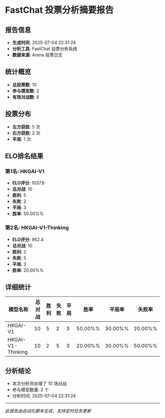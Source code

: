 # FastChat 投票分析摘要报告

## 报告信息
- **生成时间**: 2025-07-04 22:31:24
- **分析工具**: FastChat 投票分析系统
- **数据来源**: Arena 投票日志

## 统计概览
- **总投票数**: 10
- **参与模型数**: 2
- **有效对战数**: 8

## 投票分布
- **左方获胜**: 5 次
- **右方获胜**: 2 次
- **平局**: 1 次

## ELO排名结果
### 第1名: HKGAI-V1
- **ELO评分**: 1037.6
- **总对战**: 10
- **胜利**: 5
- **失败**: 2
- **平局**: 3
- **胜率**: 50.00%%

### 第2名: HKGAI-V1-Thinking
- **ELO评分**: 962.4
- **总对战**: 10
- **胜利**: 2
- **失败**: 5
- **平局**: 3
- **胜率**: 20.00%%

## 详细统计

| 模型名称 | 总对战 | 胜利 | 失败 | 平局 | 胜率 | 平局率 | 失败率 |
|---------|--------|------|------|------|------|--------|--------|
| HKGAI-V1 | 10 | 5 | 2 | 3 | 50.00%% | 30.00%% | 20.00%% |
| HKGAI-V1-Thinking | 10 | 2 | 5 | 3 | 20.00%% | 30.00%% | 50.00%% |

## 分析结论
- 本次分析共处理了 10 场对战
- 参与模型数量: 2 个
- 分析时间: 2025-07-04 22:31:24

---
*此报告由自动化脚本生成，支持定时任务更新*
